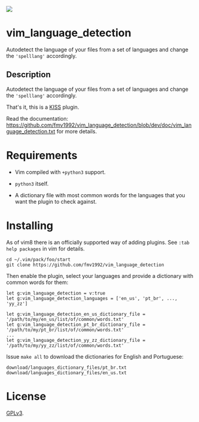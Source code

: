 ![](https://travis-ci.org/fmv1992/vim_language_detection.svg?branch=dev)

# vim_language_detection

Autodetect the language of your files from a set of languages and change the `'spelllang'` accordingly.

## Description

Autodetect the language of your files from a set of languages and change the `'spelllang'` accordingly.

That's it, this is a [KISS](https://en.wikipedia.org/wiki/KISS_principle) plugin.

Read the documentation: <https://github.com/fmv1992/vim_language_detection/blob/dev/doc/vim_language_detection.txt> for more details.

# Requirements

* Vim compiled with `+python3` support.

* `python3` itself.

* A dictionary file with most common words for the languages that you want the plugin to check against.

# Installing

As of vim8 there is an officially supported way of adding plugins. See `:tab help packages` in vim for details.

    cd ~/.vim/pack/foo/start
    git clone https://github.com/fmv1992/vim_language_detection

Then enable the plugin, select your languages and provide a dictionary with common words for them:

~~~~~~~~~~~~~~~~~~~~~~~~~~~~~~~~~~~~~~~~~~~~~~~~~~~~~~~~~~~~~~
let g:vim_language_detection = v:true
let g:vim_language_detection_languages = ['en_us', 'pt_br', ..., 'yy_zz']

let g:vim_language_detection_en_us_dictionary_file = '/path/to/my/en_us/list/of/common/words.txt'
let g:vim_language_detection_pt_br_dictionary_file = '/path/to/my/pt_br/list/of/common/words.txt'
...
let g:vim_language_detection_yy_zz_dictionary_file = '/path/to/my/yy_zz/list/of/common/words.txt'
~~~~~~~~~~~~~~~~~~~~~~~~~~~~~~~~~~~~~~~~~~~~~~~~~~~~~~~~~~~~~~

Issue `make all` to download the dictionaries for English and Portuguese:

    download/languages_dictionary_files/pt_br.txt
    download/languages_dictionary_files/en_us.txt

# License

[GPLv3](https://www.gnu.org/licenses/gpl-3.0.en.html).

[comment]: # ( vim: set filetype=markdown fileformat=unix wrap spell spelllang=en_us: )
